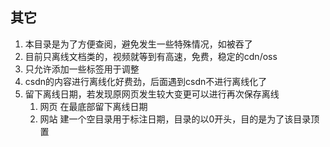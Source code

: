 ## 其它
1. 本目录是为了方便查阅，避免发生一些特殊情况，如被吞了
2. 目前只离线文档类的，视频就等到有高速，免费，稳定的cdn/oss
3. 只允许添加一些标签用于调整
4. csdn的内容进行离线化好费劲，后面遇到csdn不进行离线化了
5. 留下离线日期，若发现原网页发生较大变更可以进行再次保存离线
   1. 网页 在最底部留下离线日期
   2. 网站 建一个空目录用于标注日期，目录的以0开头，目的是为了该目录顶置